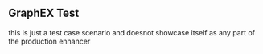 ## GraphEX Test
this is just a test case scenario and doesnot showcase itself as any part of the production enhancer
